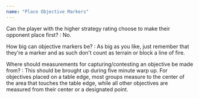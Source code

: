```yaml
---
name: "Place Objective Markers"
---
```

Can the player with the higher strategy rating choose to make their opponent place first?
: No.

How big can objective markers be?
: As big as you like, just remember that they're a marker and as such don't count as terrain or block a line of fire.

Where should measurements for capturing/contesting an objective be made from?
: This should be brought up during five minute warp up. For objectives placed on a table edge, most groups measure to the center of the area that touches the table edge, while all other objectives are measured from their center or a designated point.